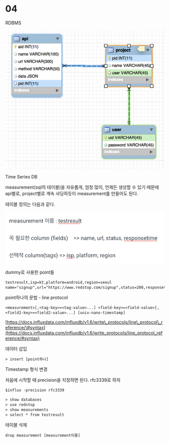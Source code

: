 # 04

RDBMS

![](../.gitbook/assets/2018-10-04-11.21.55.png)

Time Series DB

measurement\(sql의 테이블\)을 자유롭게, 엄청 많이, 언제든 생성할 수 있기 때문에 api별로, project별로 계속 샤딩하듯이 measurement를 만들어도 된다.

테이블 정의는 다음과 같다.

![](../.gitbook/assets/2018-10-04-12.22.37.png)

dummy로 사용한 point들

```text
testresult,isp=kt,platform=android,region=seoul name="signup",url="https://www.redstop.com/signup",status=200,responsetime=3177
```

point하나의 문법 - line protocol

```text
<measurement>[,<tag-key>=<tag-value>...] <field-key>=<field-value>[,<field2-key>=<field2-value>...] [unix-nano-timestamp]
```

[https://docs.influxdata.com/influxdb/v1.6/write\_protocols/line\_protocol\_reference/\#syntax](https://docs.influxdata.com/influxdb/v1.6/write_protocols/line_protocol_reference/#syntax)

데이터 삽입

```text
> insert [point하나]
```

Timestamp 형식 변경

처음에 시작할 때 precision을 지정하면 된다. rfc3339로 하자

```text
$influx -precision rfc3339
```

```text
> show databases
> use redstop
> show measurements
> select * from testresult

```



테이블 삭제

```text
drop measurement [measurement이름]
```



